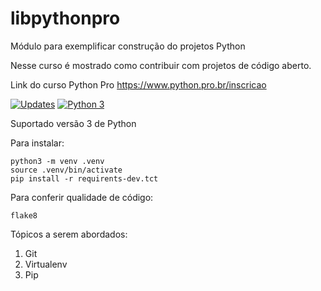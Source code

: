 # libpythonpro
Módulo para exemplificar construção do projetos Python 


Nesse curso é mostrado como contribuir com projetos de código aberto.

Link do curso Python Pro https://www.python.pro.br/inscricao

[![Updates](https://pyup.io/repos/github/Jaquelinesa82/libpythonpro/shield.svg)](https://pyup.io/repos/github/Jaquelinesa82/libpythonpro/)
[![Python 3](https://pyup.io/repos/github/Jaquelinesa82/libpythonpro/python-3-shield.svg)](https://pyup.io/repos/github/Jaquelinesa82/libpythonpro/)

Suportado versão 3 de Python

Para instalar:
```console
python3 -m venv .venv
source .venv/bin/activate
pip install -r requirents-dev.tct
```
Para conferir qualidade de código:

```console
flake8
```
Tópicos a serem abordados:
1. Git
2. Virtualenv
3. Pip
